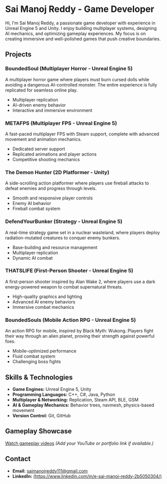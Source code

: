 # Sai Manoj Reddy - Game Developer  

Hi, I'm Sai Manoj Reddy, a passionate game developer with experience in Unreal Engine 5 and Unity. I enjoy building multiplayer systems, designing AI mechanics, and optimizing gameplay experiences. My focus is on creating immersive and well-polished games that push creative boundaries.  

## Projects  

### **BoundedSoul** (Multiplayer Horror - Unreal Engine 5)  
A multiplayer horror game where players must burn cursed dolls while avoiding a dangerous AI-controlled monster. The entire experience is fully replicated for seamless online play.  
- Multiplayer replication  
- AI-driven enemy behavior  
- Interactive and immersive environment  

### **METAFPS** (Multiplayer FPS - Unreal Engine 5)  
A fast-paced multiplayer FPS with Steam support, complete with advanced movement and animation mechanics.  
- Dedicated server support  
- Replicated animations and player actions  
- Competitive shooting mechanics  

### **The Demon Hunter** (2D Platformer - Unity)  
A side-scrolling action platformer where players use fireball attacks to defeat enemies and progress through levels.  
- Smooth and responsive player controls  
- Enemy AI behavior  
- Fireball combat system  

### **DefendYourBunker** (Strategy - Unreal Engine 5)  
A real-time strategy game set in a nuclear wasteland, where players deploy radiation-mutated creatures to conquer enemy bunkers.  
- Base-building and resource management  
- Multiplayer replication  
- Dynamic AI combat  

### **THATSLIFE** (First-Person Shooter - Unreal Engine 5)  
A first-person shooter inspired by Alan Wake 2, where players use a dark energy-powered weapon to combat supernatural threats.  
- High-quality graphics and lighting  
- Advanced AI enemy behaviors  
- Immersive combat mechanics  

### **BoundedSouls** (Mobile Action RPG - Unreal Engine 5)  
An action RPG for mobile, inspired by Black Myth: Wukong. Players fight their way through an alien planet, proving their strength against powerful foes.  
- Mobile-optimized performance  
- Fluid combat system  
- Challenging boss fights  

## Skills & Technologies  

- **Game Engines:** Unreal Engine 5, Unity  
- **Programming Languages:** C++, C#, Java, Python  
- **Multiplayer & Networking:** Replication, Steam API, BLE, GSM  
- **AI & Gameplay Mechanics:** Behavior trees, navmesh, physics-based movement  
- **Version Control:** Git, GitHub  

## Gameplay Showcase  
[Watch gameplay videos](#) *(Add your YouTube or portfolio link if available.)*  

## Contact  
- **Email:** saimanojreddy111@gmail.com  
- **LinkedIn:** [(https://www.linkedin.com/in/e-sai-manoj-reddy-2b5050304/)
](https://www.linkedin.com/in/e-sai-manoj-reddy-2b5050304/)
